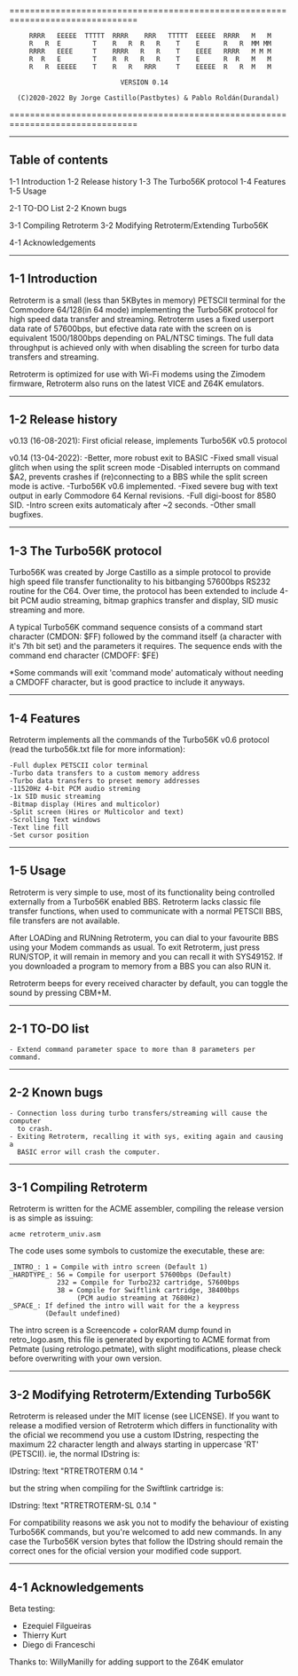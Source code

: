 ===============================================================================

         RRRR   EEEEE  TTTTT  RRRR    RRR   TTTTT  EEEEE  RRRR   M   M
         R   R  E        T    R   R  R   R    T    E      R   R  MM MM
         RRRR   EEEE     T    RRRR   R   R    T    EEEE   RRRR   M M M
         R  R   E        T    R  R   R   R    T    E      R  R   M   M
         R   R  EEEEE    T    R   R   RRR     T    EEEEE  R   R  M   M

                                VERSION 0.14

      (C)2020-2022 By Jorge Castillo(Pastbytes) & Pablo Roldán(Durandal)
===============================================================================

------------------
Table of contents
------------------
1-1 Introduction
1-2 Release history
1-3 The Turbo56K protocol
1-4 Features
1-5 Usage

2-1 TO-DO List
2-2 Known bugs

3-1 Compiling Retroterm
3-2 Modifying Retroterm/Extending Turbo56K

4-1 Acknowledgements


-----------------
1-1 Introduction
-----------------

Retroterm is a small (less than 5KBytes in memory) PETSCII terminal for the
Commodore 64/128(in 64 mode) implementing the Turbo56K protocol for high speed
data transfer and streaming.
Retroterm uses a fixed userport data rate of 57600bps, but efective data rate
with the screen on is equivalent 1500/1800bps depending on PAL/NTSC timings.
The full data throughput is achieved only with when disabling the screen for
turbo data transfers and streaming.

Retroterm is optimized for use with Wi-Fi modems using the Zimodem firmware,
Retroterm also runs on the latest VICE and Z64K emulators.

--------------------
1-2 Release history
--------------------

v0.13 (16-08-2021): First oficial release, implements Turbo56K v0.5 protocol

v0.14 (13-04-2022): -Better, more robust exit to BASIC
                    -Fixed small visual glitch when using the split screen mode
                    -Disabled interrupts on command $A2, prevents crashes if
                     (re)connecting to a BBS while the split screen mode is
                     active.
                    -Turbo56K v0.6 implemented.
                    -Fixed severe bug with text output in early Commodore 64
                     Kernal revisions.
                    -Full digi-boost for 8580 SID.
                    -Intro screen exits automaticaly after ~2 seconds.
                    -Other small bugfixes.

--------------------------
1-3 The Turbo56K protocol
--------------------------
Turbo56K was created by Jorge Castillo as a simple protocol to provide high
speed file transfer functionality to his bitbanging 57600bps RS232 routine
for the C64.
Over time, the protocol has been extended to include 4-bit PCM audio streaming,
bitmap graphics transfer and display, SID music streaming and more.

A typical Turbo56K command sequence consists of a command start character
(CMDON: $FF) followed by the command itself (a character with it's 7th bit set)
and the parameters it requires.
The sequence ends with the command end character (CMDOFF: $FE)

*Some commands will exit 'command mode' automaticaly without needing a CMDOFF
character, but is good practice to include it anyways.

-------------
1-4 Features
-------------
Retroterm implements all the commands of the Turbo56K v0.6 protocol (read the
turbo56k.txt file for more information):

    -Full duplex PETSCII color terminal
    -Turbo data transfers to a custom memory address
    -Turbo data transfers to preset memory addresses
    -11520Hz 4-bit PCM audio streming
    -1x SID music streaming
    -Bitmap display (Hires and multicolor)
    -Split screen (Hires or Multicolor and text)
    -Scrolling Text windows
    -Text line fill
    -Set cursor position

----------
1-5 Usage
----------
Retroterm is very simple to use, most of its functionality being controlled
externally from a Turbo56K enabled BBS.
Retroterm lacks classic file transfer functions, when used to communicate with
a normal PETSCII BBS, file transfers are not available.

After LOADing and RUNning Retroterm, you can dial to your favourite BBS using
your Modem commands as usual.
To exit Retroterm, just press RUN/STOP, it will remain in memory and you can
recall it with SYS49152.
If you downloaded a program to memory from a BBS you can also RUN it.

Retroterm beeps for every received character by default, you can toggle the
sound by pressing CBM+M.

---------------
2-1 TO-DO list
---------------

    - Extend command parameter space to more than 8 parameters per command.

---------------
2-2 Known bugs
---------------

    - Connection loss during turbo transfers/streaming will cause the computer
      to crash.
    - Exiting Retroterm, recalling it with sys, exiting again and causing a
      BASIC error will crash the computer.

------------------------
3-1 Compiling Retroterm
------------------------

Retroterm is written for the ACME assembler, compiling the release version is
as simple as issuing:

    acme retroterm_univ.asm

The code uses some symbols to customize the executable, these are:

    _INTRO_: 1 = Compile with intro screen (Default 1)
    _HARDTYPE_: 56 = Compile for userport 57600bps (Default)
                232 = Compile for Turbo232 cartridge, 57600bps
                38 = Compile for Swiftlink cartridge, 38400bps
                     (PCM audio streaming at 7680Hz)
    _SPACE_: If defined the intro will wait for the a keypress
             (Default undefined)

The intro screen is a Screencode + colorRAM dump found in retro_logo.asm, this
file is generated by exporting to ACME format from Petmate (using
retrologo.petmate), with slight modifications, please check before overwriting
with your own version.

-------------------------------------------
3-2 Modifying Retroterm/Extending Turbo56K
-------------------------------------------

Retroterm is released under the MIT license (see LICENSE).
If you want to release a modified version of Retroterm which differs in 
functionality with the oficial we recommend you use a custom IDstring,
respecting the maximum 22 character length and always starting in uppercase
'RT' (PETSCII).
ie, the normal IDstring is:

IDstring:
!text "RTRETROTERM 0.14      "

but the string when compiling for the Swiftlink cartridge is:

IDstring:
!text "RTRETROTERM-SL 0.14   "

For compatibility reasons we ask you not to modify the behaviour of existing
Turbo56K commands, but you're welcomed to add new commands.
In any case the Turbo56K version bytes that follow the IDstring should remain
the correct ones for the oficial version your modified code support.

---------------------
4-1 Acknowledgements
---------------------

Beta testing:
*   Ezequiel Filgueiras
*   Thierry Kurt
*   Diego di Franceschi

Thanks to:
    WillyManilly for adding support to the Z64K emulator